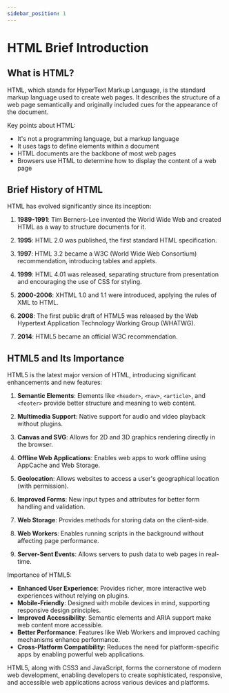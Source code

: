 ```yaml
---
sidebar_position: 1
---
```


# HTML Brief Introduction

## What is HTML?

HTML, which stands for HyperText Markup Language, is the standard markup language used to create web pages. It describes the structure of a web page semantically and originally included cues for the appearance of the document.

Key points about HTML:

- It's not a programming language, but a markup language
- It uses tags to define elements within a document
- HTML documents are the backbone of most web pages
- Browsers use HTML to determine how to display the content of a web page

## Brief History of HTML

HTML has evolved significantly since its inception:

1. **1989-1991**: Tim Berners-Lee invented the World Wide Web and created HTML as a way to structure documents for it.

2. **1995**: HTML 2.0 was published, the first standard HTML specification.

3. **1997**: HTML 3.2 became a W3C (World Wide Web Consortium) recommendation, introducing tables and applets.

4. **1999**: HTML 4.01 was released, separating structure from presentation and encouraging the use of CSS for styling.

5. **2000-2006**: XHTML 1.0 and 1.1 were introduced, applying the rules of XML to HTML.

6. **2008**: The first public draft of HTML5 was released by the Web Hypertext Application Technology Working Group (WHATWG).

7. **2014**: HTML5 became an official W3C recommendation.

## HTML5 and Its Importance

HTML5 is the latest major version of HTML, introducing significant enhancements and new features:

1. **Semantic Elements**: Elements like `<header>`, `<nav>`, `<article>`, and `<footer>` provide better structure and meaning to web content.

2. **Multimedia Support**: Native support for audio and video playback without plugins.

3. **Canvas and SVG**: Allows for 2D and 3D graphics rendering directly in the browser.

4. **Offline Web Applications**: Enables web apps to work offline using AppCache and Web Storage.

5. **Geolocation**: Allows websites to access a user's geographical location (with permission).

6. **Improved Forms**: New input types and attributes for better form handling and validation.

7. **Web Storage**: Provides methods for storing data on the client-side.

8. **Web Workers**: Enables running scripts in the background without affecting page performance.

9. **Server-Sent Events**: Allows servers to push data to web pages in real-time.

Importance of HTML5:

- **Enhanced User Experience**: Provides richer, more interactive web experiences without relying on plugins.
- **Mobile-Friendly**: Designed with mobile devices in mind, supporting responsive design principles.
- **Improved Accessibility**: Semantic elements and ARIA support make web content more accessible.
- **Better Performance**: Features like Web Workers and improved caching mechanisms enhance performance.
- **Cross-Platform Compatibility**: Reduces the need for platform-specific apps by enabling powerful web applications.

HTML5, along with CSS3 and JavaScript, forms the cornerstone of modern web development, enabling developers to create sophisticated, responsive, and accessible web applications across various devices and platforms.
